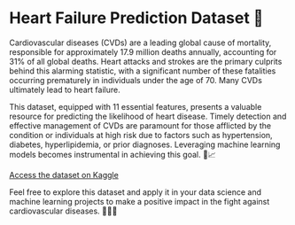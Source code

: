 # Heart Failure Prediction Dataset 💓

Cardiovascular diseases (CVDs) are a leading global cause of mortality, responsible for approximately 17.9 million deaths annually, accounting for 31% of all global deaths. Heart attacks and strokes are the primary culprits behind this alarming statistic, with a significant number of these fatalities occurring prematurely in individuals under the age of 70. Many CVDs ultimately lead to heart failure.

This dataset, equipped with 11 essential features, presents a valuable resource for predicting the likelihood of heart disease. Timely detection and effective management of CVDs are paramount for those afflicted by the condition or individuals at high risk due to factors such as hypertension, diabetes, hyperlipidemia, or prior diagnoses. Leveraging machine learning models becomes instrumental in achieving this goal. 🤖📈

[Access the dataset on Kaggle](https://www.kaggle.com/datasets/fedesoriano/heart-failure-prediction)

Feel free to explore this dataset and apply it in your data science and machine learning projects to make a positive impact in the fight against cardiovascular diseases. 🚀🏥💪

